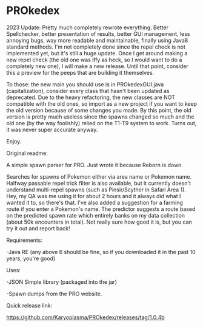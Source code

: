 # PROkedex
2023 Update:
Pretty much completely rewrote everything. Better Spellchecker, better presentation of results, better GUI management, less annoying bugs, way more readable and maintainable, finally using Java8 standard methods. I'm not completely done since the repel check is not implemented yet, but it's still a huge update. Once I get around making a new repel check (the old one was iffy as heck, so I would want to do a completely new one), I will make a new release. Until that point, consider this a preview for the peeps that are building it themselves.

To those: the new main you should use is in PROkedexGUI.java (capitalization), consider every class that hasn't been updated as deprecated. Due to the heavy refactoring, the new classes are NOT compatible with the old ones, so import as a new project if you want to keep the old version because of some changes you made. By this point, the old version is pretty much useless since the spawns changed so much and the old one (by the way foolishly) relied on the T1-T9 system to work. Turns out, it was never super accurate anyway.

Enjoy.

Original readme:

A simple spawn parser for PRO. Just wrote it because Reborn is down.

Searches for spawns of Pokemon either via area name or Pokemon name. Halfway passable repel trick filter is also available, but it currently doesn't understand multi-repel spawns (such as Pinsir/Scyther in Safari Area 1). Hey, my QA was me using it for about 2 hours and it always did what I wanted it to, so there's that.
I've also added a suggestion for a farming route if you enter a Pokemon's name. The predictor suggests a route based on the predicted spawn rate which entirely banks on my data collection (about 50k encounters in total). Not really sure how good it is, but you can try it out and report back!

Requirements:

-Java RE (any above 6 should be fine, so if you downloaded it in the past 10 years, you're good)

Uses:

-JSON Simple library (packaged into the jar)

-Spawn dumps from the PRO website.

Quick release link:

https://github.com/Karyoplasma/PROkedex/releases/tag/1.0.4b
